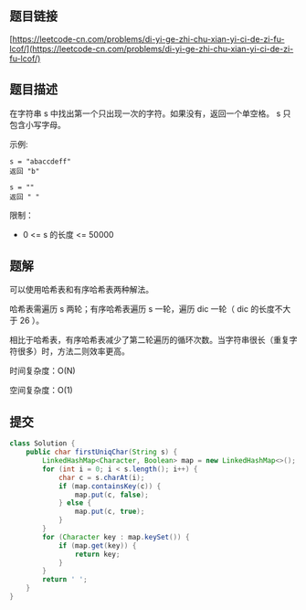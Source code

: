 ## 题目链接

[https://leetcode-cn.com/problems/di-yi-ge-zhi-chu-xian-yi-ci-de-zi-fu-lcof/](https://leetcode-cn.com/problems/di-yi-ge-zhi-chu-xian-yi-ci-de-zi-fu-lcof/)

## 题目描述

在字符串 s 中找出第一个只出现一次的字符。如果没有，返回一个单空格。 s 只包含小写字母。

示例:

```
s = "abaccdeff"
返回 "b"

s = "" 
返回 " "
```

限制：

- 0 <= s 的长度 <= 50000

## 题解

可以使用哈希表和有序哈希表两种解法。

哈希表需遍历 s 两轮；有序哈希表遍历 s 一轮，遍历 dic 一轮（ dic 的长度不大于 26 ）。

相比于哈希表，有序哈希表减少了第二轮遍历的循环次数。当字符串很长（重复字符很多）时，方法二则效率更高。

时间复杂度：O(N)

空间复杂度：O(1)

## 提交

```java
class Solution {
    public char firstUniqChar(String s) {
        LinkedHashMap<Character, Boolean> map = new LinkedHashMap<>();
        for (int i = 0; i < s.length(); i++) {
            char c = s.charAt(i);
            if (map.containsKey(c)) {
                map.put(c, false);
            } else {
                map.put(c, true);
            }
        }
        for (Character key : map.keySet()) {
            if (map.get(key)) {
                return key;
            }
        }
        return ' ';
    }
}
```